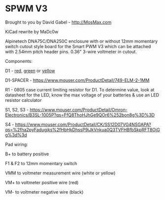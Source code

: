 # SPWM V3 

Brought to you by David Gabel - http://MosMax.com

KiCad rewrite by MaDc0w

Alpinetech DNA75C/DNA250C enclosure with or without 12mm momentary switch cutout style board for the Smart PWM V3 which can be attached with 2.54mm pitch header pins. 0.36" 3-wire voltmeter in cutout.

Components:

D1 - [red](https://www.mouser.com/ProductDetail/Lumex/SSL-LX40FT3ID?qs=%2fha2pyFadujxBjlUmTzxXrCIgmGlcT2WBxtU6kQaw6TtNoou84YoUQ%3d%3d), [green](https://www.mouser.com/ProductDetail/Lumex/SSL-LX40FT3GD?qs=sGAEpiMZZMtmwHDZQCdlqVsz6Sp3LtaXupd43WLqkcA%3D) or [yellow](https://www.mouser.com/ProductDetail/Lumex/SSL-LX40FT3YD?qs=sGAEpiMZZMtmwHDZQCdlqVsz6Sp3LtaXUiOcvLs1KM8%3D)

D1-SPACER - https://www.mouser.com/ProductDetail/749-ELM-2-1MM

R1 - 0805 case current limiting resistor for D1. To determine value, look at datasheet for the LED, know the max voltage of your batteries & use an LED resistor calculator

S1, S2, S3 - https://www.mouser.com/ProductDetail/Omron-Electronics/B3SL-1005P?qs=FfQ8ThoHJhGe9QOr6%252bon8g%3D%3D

S4 - https://www.mouser.com/ProductDetail/CK/SS12D07VG4NSGAPA?qs=%2fha2pyFadugjks%2fHbHkDhssP9iJkVnkua0Q3TVFHBfbSkpRFT8OjGg%3d%3d

Pad wiring:

B+ to battery positive

F1 & F2 to 12mm momentary switch

VMM to voltmeter measurement wire (white or yellow)

VM+ to voltmeter positive wire (red)

VM- to voltmeter negative wire (black)

